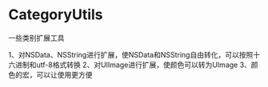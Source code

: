 # CategoryUtils
一些类别扩展工具

1、对NSData、NSString进行扩展，使NSData和NSString自由转化，可以按照十六进制和utf-8格式转换
2、对UIImage进行扩展，使颜色可以转为UImage
3、颜色的宏，可以让使用更方便
